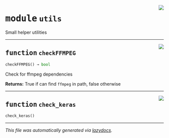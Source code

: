<!-- markdownlint-disable -->

<a href="https://github.com/benlansdell/ethome/blob/master/ethome/utils.py#L0"><img align="right" style="float:right;" src="https://img.shields.io/badge/-source-cccccc?style=flat-square"></a>

# <kbd>module</kbd> `utils`
Small helper utilities 


---

<a href="https://github.com/benlansdell/ethome/blob/master/ethome/utils.py#L15"><img align="right" style="float:right;" src="https://img.shields.io/badge/-source-cccccc?style=flat-square"></a>

## <kbd>function</kbd> `checkFFMPEG`

```python
checkFFMPEG() → bool
```

Check for ffmpeg dependencies 



**Returns:**
  True if can find `ffmpeg` in path, false otherwise 


---

<a href="https://github.com/benlansdell/ethome/blob/master/ethome/utils.py#L32"><img align="right" style="float:right;" src="https://img.shields.io/badge/-source-cccccc?style=flat-square"></a>

## <kbd>function</kbd> `check_keras`

```python
check_keras()
```








---

_This file was automatically generated via [lazydocs](https://github.com/ml-tooling/lazydocs)._
